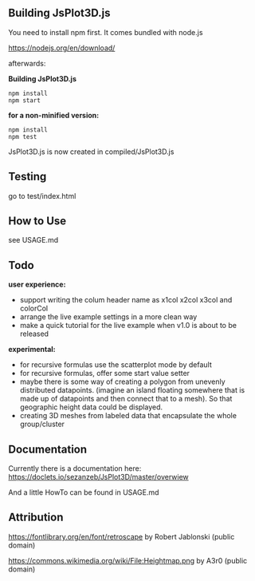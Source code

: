 ## Building JsPlot3D.js

You need to install npm first. It comes bundled with node.js

https://nodejs.org/en/download/

afterwards:

**Building JsPlot3D.js**

    npm install
    npm start
    
**for a non-minified version:**

    npm install
    npm test

JsPlot3D.js is now created in compiled/JsPlot3D.js


## Testing

go to test/index.html


## How to Use

see USAGE.md



## Todo

**user experience:**

- support writing the colum header name as x1col x2col x3col and colorCol
- arrange the live example settings in a more clean way
- make a quick tutorial for the live example when v1.0 is about to be released

**experimental:**

- for recursive formulas use the scatterplot mode by default
- for recursive formulas, offer some start value setter
- maybe there is some way of creating a polygon from unevenly distributed datapoints. (imagine an island floating somewhere that is made up of datapoints and then connect that to a mesh). So that geographic height data could be displayed.
- creating 3D meshes from labeled data that encapsulate the whole group/cluster


## Documentation

Currently there is a documentation here: https://doclets.io/sezanzeb/JsPlot3D/master/overwiew

And a little HowTo can be found in USAGE.md


## Attribution

https://fontlibrary.org/en/font/retroscape by Robert Jablonski (public domain)

https://commons.wikimedia.org/wiki/File:Heightmap.png by A3r0 (public domain)